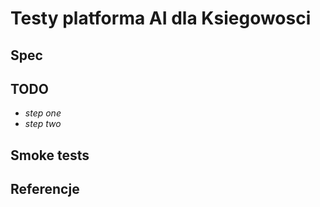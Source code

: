 # Testy platforma AI dla Ksiegowosci

## Spec

## TODO
* _step one_
* _step two_

## Smoke tests

## Referencje

